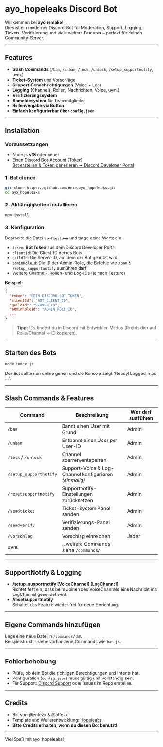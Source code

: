 # ayo_hopeleaks Discord Bot

Willkommen bei **ayo remake**!  
Dies ist ein moderner Discord-Bot für Moderation, Support, Logging, Tickets, Verifizierung und viele weitere Features – perfekt für deinen Community-Server.

---

## Features

- **Slash Commands** (`/ban`, `/unban`, `/lock`, `/unlock`, `/setup_supportnotify`, uvm.)
- **Ticket-System** und Vorschläge
- **Support-Benachrichtigungen** (Voice + Log)
- **Logging** (Channels, Rollen, Nachrichten, Voice, uvm.)
- **Verifizierungssystem**
- **Abmeldesystem** für Teammitglieder
- **Rollenvergabe via Button**
- **Einfach konfigurierbar über `config.json`**

---

## Installation

### Voraussetzungen

- Node.js **v18** oder neuer
- Einen Discord Bot-Account (Token)  
  [Bot erstellen & Token generieren → Discord Developer Portal](https://discord.com/developers/applications)

### 1. Bot clonen

```bash
git clone https://github.com/6nte/ayo_hopeleaks.git
cd ayo_hopeleaks
```

### 2. Abhängigkeiten installieren

```bash
npm install
```

### 3. Konfiguration

Bearbeite die Datei **`config.json`** und trage deine Werte ein:

- `token`: **Bot Token** aus dem Discord Developer Portal
- `clientId`: Die Client-ID deines Bots
- `guildId`: Die Server-ID, auf dem der Bot genutzt wird
- `adminRoleId`: Die ID der Admin-Rolle, die Befehle wie `/ban` & `/setup_supportnotify` ausführen darf
- Weitere Channel-, Rollen- und Log-IDs (je nach Feature)

**Beispiel:**
```json
{
  "token": "DEIN_DISCORD_BOT_TOKEN",
  "clientId": "BOT_CLIENT_ID",
  "guildId": "SERVER_ID",
  "adminRoleId": "ADMIN_ROLE_ID",
  ...
}
```

> **Tipp:** IDs findest du in Discord mit Entwickler-Modus (Rechtsklick auf Rolle/Channel → ID kopieren).

---

## Starten des Bots

```bash
node index.js
```

Der Bot sollte nun online gehen und die Konsole zeigt "Ready! Logged in as ...".

---

## Slash Commands & Features

| Command                  | Beschreibung                                               | Wer darf ausführen      |
|--------------------------|------------------------------------------------------------|-------------------------|
| `/ban`                   | Bannt einen User mit Grund                                 | Admin                   |
| `/unban`                 | Entbannt einen User per User-ID                            | Admin                   |
| `/lock` / `/unlock`      | Channel sperren/entsperren                                 | Admin                   |
| `/setup_supportnotify`   | Support-Voice & Log-Channel konfigurieren *(einmalig)*     | Admin                   |
| `/resetsupportnotify`    | Supportnotify-Einstellungen zurücksetzen                   | Admin                   |
| `/sendticket`            | Ticket-System Panel senden                                 | Admin                   |
| `/sendverify`            | Verifizierungs-Panel senden                                | Admin                   |
| `/vorschlag`             | Vorschlag einreichen                                       | Jeder                   |
| uvm.                     | ...weitere Commands siehe `/commands/`                     |                         |

---

## SupportNotify & Logging

- **/setup_supportnotify [VoiceChannel] [LogChannel]**  
  Richtet fest ein, dass beim Joinen des VoiceChannels eine Nachricht ins LogChannel gesendet wird.
- **/resetsupportnotify**  
  Schaltet das Feature wieder frei für neue Einrichtung.

---

## Eigene Commands hinzufügen

Lege eine neue Datei in `/commands/` an.  
Beispielstruktur siehe vorhandene Commands wie `ban.js`.

---

## Fehlerbehebung

- Prüfe, ob dein Bot die richtigen Berechtigungen und Intents hat.
- Konfiguration (`config.json`) muss gültig und vollständig sein.
- Für Support: [Discord Support](https://discord.gg/hope-leaks) oder Issues im Repo erstellen.

---

## Credits

- Bot von @entezx & @affezx  
- Template und Weiterentwicklung: [Hopeleaks](https://discord.gg/hope-leaks)
- **Bitte Credits erhalten, wenn du diesen Bot benutzt!**

---

Viel Spaß mit ayo_hopeleaks!